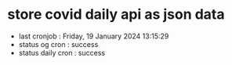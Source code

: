 # store covid daily api as json data

- last cronjob : Friday, 19 January 2024 13:15:29
- status og cron : success
- status daily cron : success
      
      